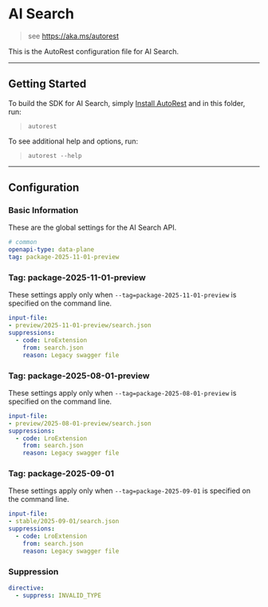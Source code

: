 # AI Search

> see https://aka.ms/autorest

This is the AutoRest configuration file for AI Search.

---

## Getting Started

To build the SDK for AI Search, simply [Install AutoRest](https://aka.ms/autorest/install) and in this folder, run:

> `autorest`

To see additional help and options, run:

> `autorest --help`
---

## Configuration

### Basic Information

These are the global settings for the AI Search API.

``` yaml
# common
openapi-type: data-plane
tag: package-2025-11-01-preview
```

### Tag: package-2025-11-01-preview

These settings apply only when `--tag=package-2025-11-01-preview` is specified on the command line.

``` yaml $(tag) == 'package-2025-11-01-preview'
input-file:
- preview/2025-11-01-preview/search.json
suppressions:
  - code: LroExtension 
    from: search.json
    reason: Legacy swagger file
```

### Tag: package-2025-08-01-preview

These settings apply only when `--tag=package-2025-08-01-preview` is specified on the command line.

``` yaml $(tag) == 'package-2025-08-01-preview'
input-file:
- preview/2025-08-01-preview/search.json
suppressions:
  - code: LroExtension 
    from: search.json
    reason: Legacy swagger file
```

### Tag: package-2025-09-01

These settings apply only when `--tag=package-2025-09-01` is specified on the command line.

``` yaml $(tag) == 'package-2025-09-01'
input-file:
- stable/2025-09-01/search.json
suppressions:
  - code: LroExtension 
    from: search.json
    reason: Legacy swagger file
```

### Suppression
``` yaml
directive:
  - suppress: INVALID_TYPE
```
